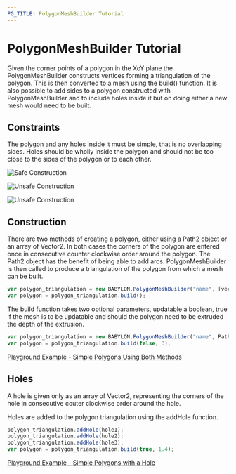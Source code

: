 ```yaml
---
PG_TITLE: PolygonMeshBuilder Tutorial
---
```


#  PolygonMeshBuilder Tutorial

Given the corner points of a polygon in the XoY plane the PolygonMeshBuilder constructs vertices forming a triangulation of the polygon. This is then converted to a mesh using the build() function. It is also possible to add sides to a polygon constructed with PolygonMeshBuilder and to include holes inside it but on doing either a new mesh would need to be built. 

## Constraints

The polygon and any holes inside it must be simple, that is no overlapping sides. Holes should be wholly inside the polygon and should not be too close to the sides of the polygon or to each other.

![Safe Construction](/img/tutorials/PolyMeshBuild/pmberr1.jpg)

![Unsafe Construction](/img/tutorials/PolyMeshBuild/pmberr2.jpg)

![Unsafe Construction](/img/tutorials/PolyMeshBuild/pmberr3.jpg)

## Construction

There are two methods of creating a polygon, either using a Path2 object or an array of Vector2. In both cases the corners of the polygon are entered once in consecutive counter clockwise order around the polygon. The Path2 object has the benefit of being able to add arcs. PolygonMeshBuilder is then called to produce a triangulation of the polygon from which a mesh can be built.

```javascript
var polygon_triangulation = new BABYLON.PolygonMeshBuilder("name", [vec21, vec22, vec23], scene);
var polygon = polygon_triangulation.build();
```
The build function takes two optional parameters, updatable a boolean, true if the mesh is to be updatable and should the polygon need to be extruded the depth of the extrusion.

```javascript
var polygon_triangulation = new BABYLON.PolygonMeshBuilder("name", Path2, scene);
var polygon = polygon_triangulation.build(false, 3);
```

[Playground Example - Simple Polygons Using Both Methods]( https://www.babylonjs-playground.com/#PTTMVI#1)

## Holes

A hole is given only as an array of Vector2, representing the corners of the hole in consecutive couter clockwise order around the hole.

Holes are added to the polygon triangulation using the addHole function.

```javascript
polygon_triangulation.addHole(hole1);
polygon_triangulation.addHole(hole2);
polygon_triangulation.addHole(hole3);
var polygon = polygon_triangulation.build(true, 1.4);
```

[Playground Example - Simple Polygons with a Hole]( https://www.babylonjs-playground.com/#PTTMVI#2)